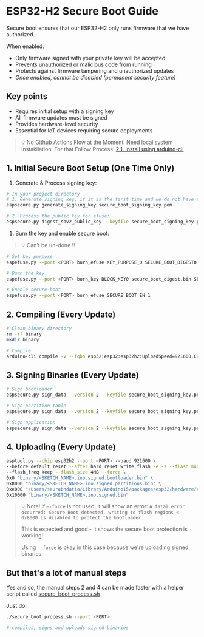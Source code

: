 # ESP32-H2 Secure Boot Guide

Secure boot ensures that our ESP32-H2 only runs firmware that we have authorized. 

When enabled:

- Only firmware signed with your private key will be accepted
- Prevents unauthorized or malicious code from running
- Protects against firmware tampering and unauthorized updates
- _Once enabled, cannot be disabled (permanent security feature)_

## Key points

- Requires initial setup with a signing key
- All firmware updates must be signed
- Provides hardware-level security
- Essential for IoT devices requiring secure deployments

> 💡 No Github Actions Flow at the Moment. Need local system instakllation. For that Follow Process: [2.1. Install using arduino-cli](https://github.com/dattasaurabh82/help-button-firmware/tree/main?tab=readme-ov-file#22-install-esp32-boards)

## 1. Initial Secure Boot Setup (One Time Only)

1. Generate & Process signing key:

```bash
# In your project directory
# 1. Generate signing key, if it is the first time and we do not have the secure_boot_signing_key.pem
espsecure.py generate_signing_key secure_boot_signing_key.pem

# 2. Process the public key for efuse:
espsecure.py digest_sbv2_public_key --keyfile secure_boot_signing_key.pem --output secure_boot_digest.bin
```

1. Burn the key and enable secure boot:

> 💡 Can’t be un-done !!

```bash
# Set key purpose
espefuse.py --port <PORT> burn_efuse KEY_PURPOSE_0 SECURE_BOOT_DIGEST0

# Burn the key
espefuse.py --port <PORT> burn_key BLOCK_KEY0 secure_boot_digest.bin SECURE_BOOT_DIGEST0

# Enable secure boot
espefuse.py --port <PORT> burn_efuse SECURE_BOOT_EN 1
```

## 2. Compiling (Every Update)

```bash
# Clean binary directory
rm -rf binary
mkdir binary

# Compile
arduino-cli compile -v --fqbn esp32:esp32:esp32h2:UploadSpeed=921600,CDCOnBoot=default,FlashFreq=64,FlashMode=qio,FlashSize=4M,PartitionScheme=min_spiffs,DebugLevel=none,EraseFlash=all,JTAGAdapter=default,ZigbeeMode=default --output-dir binary .
```

## 3. Signing Binaries (Every Update)

```bash
# Sign bootloader
espsecure.py sign_data --version 2 --keyfile secure_boot_signing_key.pem --output binary/<SKETCH_NAME>.ino.signed.bootloader.bin binary/<SKETCH_NAME>.ino.bootloader.bin

# Sign partition table
espsecure.py sign_data --version 2 --keyfile secure_boot_signing_key.pem --output binary/<SKETCH_NAME>.ino.signed.partitions.bin binary/<SKETCH_NAME>.ino.partitions.bin

# Sign application
espsecure.py sign_data --version 2 --keyfile secure_boot_signing_key.pem --output binary/<SKETCH_NAME>.ino.signed.bin binary/<SKETCH_NAME>.ino.bin
```

## 4. Uploading (Every Update)

```bash
esptool.py --chip esp32h2 --port <PORT> --baud 921600 \
--before default_reset --after hard_reset write_flash -e -z --flash_mode keep \
--flash_freq keep --flash_size 4MB --force \
0x0 "binary/<SKETCH_NAME>.ino.signed.bootloader.bin" \
0x8000 "binary/<SKETCH_NAME>.ino.signed.partitions.bin" \
0xe000 "/Users/saurabhdatta/Library/Arduino15/packages/esp32/hardware/esp32/3.0.7/tools/partitions/boot_app0.bin" \
0x10000 "binary/<SKETCH_NAME>.ino.signed.bin"
```

> 💡 Note! if `—-force` is not used, it will show an error: `A fatal error occurred: Secure Boot detected, writing to flash regions < 0x8000 is disabled to protect the bootloader.`
>
> This is expected and good - it shows the secure boot protection is working!
>
> Using `--force` is okay in this case because we're uploading signed binaries.

## But that's a lot of manual steps

Yes and so, the manual steps 2 and 4 can be made faster with a helper script called [secure_boot_process.sh](secure_boot_process.sh)

Just do:

```bash
./secure_boot_process.sh --port <PORT>

# compiles, signs and uploads signed binaries
```
